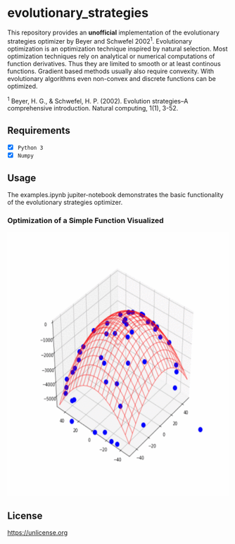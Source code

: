 # evolutionary_strategies
This repository provides an <b>unofficial</b> implementation of the evolutionary strategies optimizer by Beyer and Schwefel 2002<sup>1</sup>.
Evolutionary optimization is an optimization technique inspired by natural selection.
Most optimization techniques rely on analytical or numerical computations of function derivatives. Thus they are limited to smooth or at least continous functions. Gradient based methods usually also require convexity. With evolutionary algorithms even non-convex and discrete functions can be optimized.

<sup>1</sup> Beyer, H. G., & Schwefel, H. P. (2002). Evolution strategies–A comprehensive introduction. Natural computing, 1(1), 3-52.
## Requirements
- [x] `Python 3`
- [x] `Numpy`

## Usage
The examples.ipynb jupiter-notebook demonstrates the basic functionality of the evolutionary strategies optimizer.

### Optimization of a Simple Function Visualized
<p align="center">
<img src="https://github.com/janek-gross/evolutionary_strategies/blob/master/evolutionary_optimization.gif?raw=true" width="600" height="600" />
</p>

## License
https://unlicense.org
